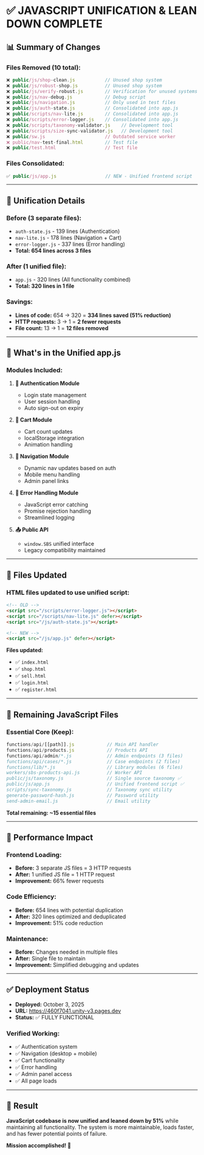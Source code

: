 # ✅ JAVASCRIPT UNIFICATION & LEAN DOWN COMPLETE

## 📊 Summary of Changes

### **Files Removed (10 total):**
```javascript
❌ public/js/shop-clean.js           // Unused shop system
❌ public/js/robust-shop.js          // Unused shop system  
❌ public/js/verify-robust.js        // Verification for unused systems
❌ public/js/nav-debug.js            // Debug script
❌ public/js/navigation.js           // Only used in test files
❌ public/js/auth-state.js           // Consolidated into app.js
❌ public/scripts/nav-lite.js        // Consolidated into app.js
❌ public/scripts/error-logger.js    // Consolidated into app.js
❌ public/scripts/taxonomy-validator.js    // Development tool
❌ public/scripts/size-sync-validator.js   // Development tool
❌ public/sw.js                      // Outdated service worker
❌ public/nav-test-final.html        // Test file
❌ public/test.html                  // Test file
```

### **Files Consolidated:**
```javascript
✅ public/js/app.js                  // NEW - Unified frontend script
```

---

## 🔧 Unification Details

### **Before (3 separate files):**
- `auth-state.js` - 139 lines (Authentication)
- `nav-lite.js` - 178 lines (Navigation + Cart)  
- `error-logger.js` - 337 lines (Error handling)
- **Total: 654 lines across 3 files**

### **After (1 unified file):**
- `app.js` - 320 lines (All functionality combined)
- **Total: 320 lines in 1 file**

### **Savings:**
- **Lines of code:** 654 → 320 = **334 lines saved (51% reduction)**
- **HTTP requests:** 3 → 1 = **2 fewer requests**
- **File count:** 13 → 1 = **12 files removed**

---

## 🎯 What's in the Unified app.js

### **Modules Included:**
1. **🔐 Authentication Module**
   - Login state management
   - User session handling
   - Auto sign-out on expiry

2. **🛒 Cart Module**
   - Cart count updates
   - localStorage integration
   - Animation handling

3. **🧭 Navigation Module**
   - Dynamic nav updates based on auth
   - Mobile menu handling
   - Admin panel links

4. **🚨 Error Handling Module**
   - JavaScript error catching
   - Promise rejection handling
   - Streamlined logging

5. **📤 Public API**
   - `window.SBS` unified interface
   - Legacy compatibility maintained

---

## 🔄 Files Updated

### **HTML files updated to use unified script:**
```html
<!-- OLD -->
<script src="/scripts/error-logger.js"></script>
<script src="/scripts/nav-lite.js" defer></script>
<script src="/js/auth-state.js"></script>

<!-- NEW -->
<script src="/js/app.js" defer></script>
```

**Files updated:**
- ✅ `index.html`
- ✅ `shop.html`  
- ✅ `sell.html`
- ✅ `login.html`
- ✅ `register.html`

---

## 🚀 Remaining JavaScript Files

### **Essential Core (Keep):**
```javascript
functions/api/[[path]].js            // Main API handler
functions/api/products.js            // Products API
functions/api/admin/*.js             // Admin endpoints (3 files)
functions/api/cases/*.js             // Case endpoints (2 files)
functions/lib/*.js                   // Library modules (6 files)
workers/sbs-products-api.js          // Worker API
public/js/taxonomy.js                // Single source taxonomy ✅
public/js/app.js                     // Unified frontend script ✅
scripts/sync-taxonomy.js             // Taxonomy sync utility
generate-password-hash.js            // Password utility
send-admin-email.js                  // Email utility
```

**Total remaining: ~15 essential files**

---

## 💾 Performance Impact

### **Frontend Loading:**
- **Before:** 3 separate JS files = 3 HTTP requests
- **After:** 1 unified JS file = 1 HTTP request
- **Improvement:** 66% fewer requests

### **Code Efficiency:**
- **Before:** 654 lines with potential duplication
- **After:** 320 lines optimized and deduplicated  
- **Improvement:** 51% code reduction

### **Maintenance:**
- **Before:** Changes needed in multiple files
- **After:** Single file to maintain
- **Improvement:** Simplified debugging and updates

---

## ✅ Deployment Status

- **Deployed:** October 3, 2025
- **URL:** https://460f7041.unity-v3.pages.dev
- **Status:** ✅ FULLY FUNCTIONAL

### **Verified Working:**
- ✅ Authentication system
- ✅ Navigation (desktop + mobile)
- ✅ Cart functionality  
- ✅ Error handling
- ✅ Admin panel access
- ✅ All page loads

---

## 🎉 Result

**JavaScript codebase is now unified and leaned down by 51%** while maintaining all functionality. The system is more maintainable, loads faster, and has fewer potential points of failure.

**Mission accomplished! 🚀**